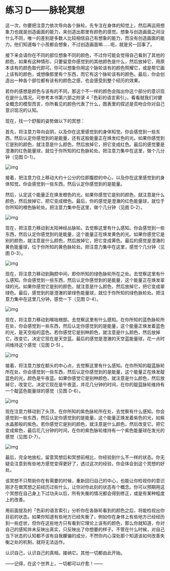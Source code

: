 # 练习 D——脉轮冥想

这一次，你要把注意力依次导向各个脉轮。先专注在身体的知觉上，然后再运用想象力也就是创造画面的能力，来创造出那里有颜色的感觉。想象与创造画面之间没什么不同，唯一的差别是多数人比较相信自己有想象的能力，而没有创造画面的能力。他们知道每个小孩都会想象，不过创造画面嘛……呃，就是另一回事了。

接下来会请你在不同的部位想象不同的颜色，不过你可能会觉得自己看到了其他的颜色，如果有这种情形，只要留意你感觉到的其他颜色是什么，然后放掉它，用原本该有的颜色取代即可。你可以想象你用这个脉轮该有的颜色照耀它，或是帮它画上该有的颜色，或想像那里有个东西，而它有这个脉轮该有的颜色。最后，你会创造出一种各个部位都有该有的颜色之感，也会感受到整个经历的效果。

若你的感想是颜色与该有的不同，那这个不一样的颜色会指出你这个部分的意识现在是什么情况。可参考本书第六部之附录 4「色彩的语言索引」，看看就我们对健全概念的模型而言，你所看见的颜色代表了什么，图表里的叙述是否吻合你对自己意识现况的认知。

现在，找一个舒服的姿势做以下的冥想：

首先，将注意力导向会阴，以及你在这里感觉到的身体知觉。你会感觉到一些东西，然后认定你感觉到的是能量，还有这股能量正在焕发红色的光。如果你感觉到它是别的颜色，就注意是什么颜色，然后放掉它，把它变成红色。最后的感觉要是澄澈的红色能量球，就位于你所知的红色脉轮处。把注意力集中在这里，做个几分钟（见图 D-1）。

![img](D-1.png)

接着，把注意力往上移动大约十公分的位即腹腔的中心，以及你在这里感觉到的身体知觉。你会感觉到一些东西，然后认定你感觉到的是能量。

然后，认定这个能量正在焕发橙色的光。如果你感觉它是别的颜色，就注意是什么颜色，然后放掉它，把它变成橙色。最后，你的感觉是澄澈的红色能量球，就位于你所知的橙色脉轮处。把注意力集中在这里，做个几分钟（见图 D-2）。

![img](D-2.png)

现在，把注意力移动到太阳神经丛脉轮。去觉察这里有什么感知。你会感觉到一些东西，然后认定你感觉到的是能量，这个能量正在焕发黄色的光。如果你感觉它是别的颜色，就注意是什么颜色，然后放掉它，把它变成黄色。最后的感觉是澄澈的黄色能量球，位于你所知的黄色脉轮处。把注意力集中在这里，感觉个几分钟（见图 D-3）。

![img](D-3.png)

现在，将注意力移动到胸腔中间，即你所知的绿色脉轮所在之处。去觉察这里有什么感知。你会感觉到一些东西，然后认定你感觉到的是能量，这个能量正在焕发翠绿的光。如果你感觉它是别的颜色，就注意是什么颜色，然后放掉它，把它变成翠绿色。最后，感觉到的是澄澈的翠绿色能量球，就位于你所知的绿色脉轮处。把注意力集中在这里几分钟，感觉一下（见图 D-4）。

![img](D-4.png)

现在，将注意力移动到喉咙根部。去觉察这里有什么感知。在你所知的蓝色脉轮所在处，你会感觉到一些东西，然后认定你感觉到的是能量，这个能量正焕发着蓝色的光，是天空般的蓝色。若你感觉它是别种颜色，就注意是什么颜色，然后放掉它，改变它。决定它现在是天空蓝。最后的感觉是澄澈的天空蓝能量球，花一点时间维持这个感觉（见图 D-5) 。

![img](D-5.png)

接着，将注意力放在额头的中心点，去觉察这里有什么感知。在你所知的靛蓝脉轮所在处，你会感觉到一些东西，然后认定你感觉到的是能量，这个能量正在焕发靛蓝色的光，颜色是午夜蓝。如果你感觉它是别种颜色，就注意是什么颜色，然后放掉它，改变它。决定它现在是午夜蓝，并花几分钟的时间，在你的靛蓝脉轮维持有一个靛蓝色能量球的感觉（见图 D-6）。

![img](D-6.png)

现在注意力移动到了头顶，在你所知的紫色脉轮所在处，去觉察有什么感知。你会感觉到一些东西，然后认定你感觉到的是能量，这个能量正焕发着紫色的光，如紫水晶那般的紫色。若你感觉它是别的颜色，就注意是什么颜色，然后改变它。把它变成紫色，最后花几分钟的时间，在你的紫色脉轮维持有一个紫色能量球在发光的感觉（见图 D-7）。

![img](D-7.png)

最后，完全地放松，留意冥想后和冥想前相比，你经验到什么不一样的状态。你无疑会注意到有些地方感觉变得更好了，透过这次的经验，你会体会到这个冥想的好处。

该冥想不只帮助你在有需要的时候，重新回归自己的中心，也能让你检视你的意识刚才在做冥想之前经历过些什么，让你对你此刻的状态有个概念。你可以预期用这个冥想在自己身上下过功夫以后，所有失衡的情况都会得到修正，或是有某种程度上的改善。

用前面提及的「色彩的语言索引」分析你在各脉轮看到的颜色之后，将能检视出你目前的状态。如果你知道有些地方已经失衡了，例如你在身体上有些地方已经经历到一些症状，但你在这些地方只有看到它理论上该有的颜色，那么你就知道，你对自己的感知并未反映出真实，只反映出了你想要的样子。不管在什么时候，对自己当下状态的认知都不该有自我朦骗的成分，不然你内心深处那个知道该如何改善失衡之处的机制，就将无法运作。

认识自己，认识自己的真相。接纳它。其他一切都由此开始。

——记得，在这个世界上，一切都可以疗愈！——
